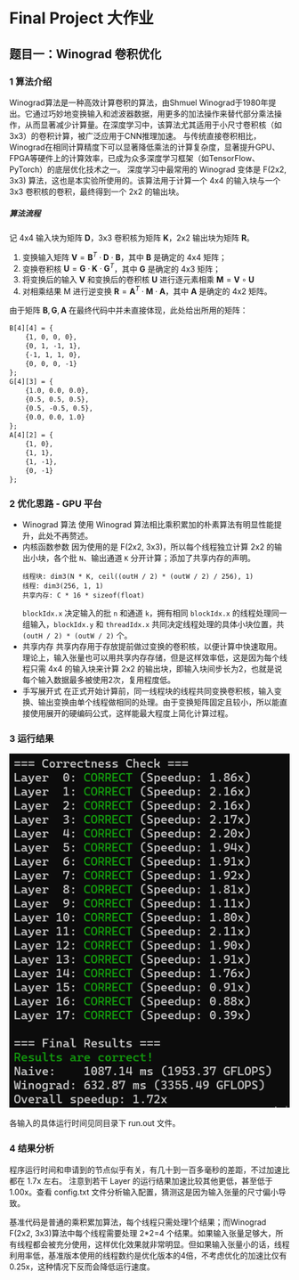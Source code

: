 # Final Project 大作业
## 题目一：Winograd 卷积优化

### 1 算法介绍 
Winograd算法是一种高效计算卷积的算法，由Shmuel Winograd于1980年提出。它通过巧妙地变换输入和滤波器数据，用更多的加法操作来替代部分乘法操作，从而显著减少计算量。在深度学习中，该算法尤其适用于小尺寸卷积核（如3x3）的卷积计算，被广泛应用于CNN推理加速。
与传统直接卷积相比，Winograd在相同计算精度下可以显著降低乘法的计算复杂度，显著提升GPU、FPGA等硬件上的计算效率，已成为众多深度学习框架（如TensorFlow、PyTorch）的底层优化技术之一。
深度学习中最常用的 Winograd 变体是 F(2x2, 3x3) 算法，这也是本实验所使用的。该算法用于计算一个 4x4 的输入块与一个 3x3 卷积核的卷积，最终得到一个 2x2 的输出块。

##### 算法流程
记 4x4 输入块为矩阵 $\mathbf D$，3x3 卷积核为矩阵 $\mathbf K$，2x2 输出块为矩阵 $\mathbf R$。
1. 变换输入矩阵 $\mathbf V = \mathbf B^T \cdot \mathbf D \cdot \mathbf B$，其中 $\mathbf B$ 是确定的 4x4 矩阵；
2. 变换卷积核 $\mathbf U = \mathbf G \cdot \mathbf K \cdot \mathbf G^T$，其中 $\mathbf G$ 是确定的 4x3 矩阵；
3. 将变换后的输入 $\mathbf V$ 和变换后的卷积核 $\mathbf U$ 进行逐元素相乘 $\mathbf M = \mathbf V \circ \mathbf U$
4. 对相乘结果 M 进行逆变换 $\mathbf R = \mathbf A^T \cdot \mathbf M \cdot \mathbf A$，其中 $\mathbf A$ 是确定的 4x2 矩阵。

由于矩阵 $\mathbf B,\mathbf G,\mathbf A$ 在最终代码中并未直接体现，此处给出所用的矩阵：
```
B[4][4] = {
    {1, 0, 0, 0}, 
    {0, 1, -1, 1}, 
    {-1, 1, 1, 0}, 
    {0, 0, 0, -1}
};
G[4][3] = {
    {1.0, 0.0, 0.0}, 
    {0.5, 0.5, 0.5}, 
    {0.5, -0.5, 0.5}, 
    {0.0, 0.0, 1.0}
};
A[4][2] = {
    {1, 0}, 
    {1, 1}, 
    {1, -1}, 
    {0, -1}
};
```

### 2 优化思路 - GPU 平台
- Winograd 算法
  使用 Winograd 算法相比乘积累加的朴素算法有明显性能提升，此处不再赘述。
- 内核函数参数
  因为使用的是 F(2x2, 3x3)，所以每个线程独立计算 2x2 的输出小块，各个批 `N`、输出通道 `K` 分开计算；添加了共享内存的声明。
  ```
  线程块: dim3(N * K, ceil((outH / 2) * (outW / 2) / 256), 1)
  线程: dim3(256, 1, 1)
  共享内存: C * 16 * sizeof(float)
  ```
  `blockIdx.x` 决定输入的批 `n` 和通道 `k`，拥有相同 `blockIdx.x` 的线程处理同一组输入，`blockIdx.y` 和 `threadIdx.x` 共同决定线程处理的具体小块位置，共 `(outH / 2) * (outW / 2)` 个。
- 共享内存
  共享内存用于存放提前做过变换的卷积核，以便计算中快速取用。
  理论上，输入张量也可以用共享内存存储，但是这样效率低，这是因为每个线程只需 4x4 的输入块来计算 2x2 的输出块，即输入块间步长为2，也就是说每个输入数据最多被使用2次，复用程度低。
- 手写展开式
  在正式开始计算前，同一线程块的线程共同变换卷积核，输入变换、输出变换由单个线程做相同的处理。由于变换矩阵固定且较小，所以能直接使用展开的硬编码公式，这样能最大程度上简化计算过程。

### 3 运行结果
![](image/result_gpu.png)

各输入的具体运行时间见同目录下 run.out 文件。

### 4 结果分析
程序运行时间和申请到的节点似乎有关，有几十到一百多毫秒的差距，不过加速比都在 1.7x 左右。
注意到若干 Layer 的运行结果加速比较其他更低，甚至低于1.00x。查看 config.txt 文件分析输入配置，猜测这是因为输入张量的尺寸偏小导致。

基准代码是普通的乘积累加算法，每个线程只需处理1个结果；而Winograd F(2x2, 3x3)算法中每个线程需要处理 2*2=4 个结果。如果输入张量足够大，所有线程都会被充分使用，这样优化效果就非常明显。但如果输入张量小的话，线程利用率低，基准版本使用的线程数约是优化版本的4倍，不考虑优化的加速比仅有 0.25x，这种情况下反而会降低运行速度。
